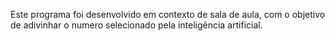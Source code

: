 Este programa foi desenvolvido em contexto de sala de aula, com o objetivo de adivinhar o numero selecionado pela inteligência artificial.
